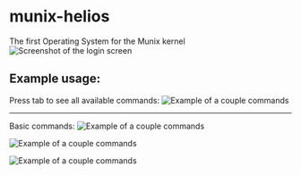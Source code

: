 # munix-helios
The first Operating System for the Munix kernel
![Screenshot of the login screen](http://i.imgur.com/arTaQMz.png)


Example usage:
--------------
Press tab to see all available commands:
![Example of a couple commands](http://i.imgur.com/DfO7lPO.png)


----------

Basic commands:
![Example of a couple commands](http://i.imgur.com/pKBkf4m.png)

![Example of a couple commands](http://i.imgur.com/7asKkf7.png)

![Example of a couple commands](http://i.imgur.com/sAgErzf.png)
